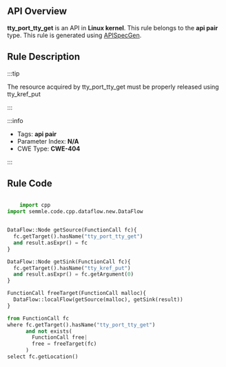 ---
---


## API Overview
**tty_port_tty_get** is an API in **Linux kernel**. This rule belongs to the **api pair** type. This rule is generated using [APISpecGen](../../tools/APISpecGen).
## Rule Description

:::tip

The resource acquired by tty_port_tty_get must be properly released using tty_kref_put

:::

:::info

- Tags: **api pair**
- Parameter Index: **N/A**
- CWE Type: **CWE-404**

:::

## Rule Code
```python

    import cpp
import semmle.code.cpp.dataflow.new.DataFlow


DataFlow::Node getSource(FunctionCall fc){
  fc.getTarget().hasName("tty_port_tty_get")
  and result.asExpr() = fc
}

DataFlow::Node getSink(FunctionCall fc){
  fc.getTarget().hasName("tty_kref_put")
  and result.asExpr() = fc.getArgument(0)
}

FunctionCall freeTarget(FunctionCall malloc){
  DataFlow::localFlow(getSource(malloc), getSink(result))
}

from FunctionCall fc
where fc.getTarget().hasName("tty_port_tty_get")
      and not exists(
        FunctionCall free| 
        free = freeTarget(fc)
      )
select fc.getLocation()

    
```